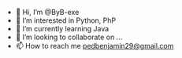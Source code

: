 - 👋 Hi, I’m @ByB-exe
- 👀 I’m interested in Python, PhP
- 🌱 I’m currently learning Java
- 💞️ I’m looking to collaborate on ...
- 📫 How to reach me pedbenjamin29@gmail.com

<!---
ByB-exe/ByB-exe is a ✨ special ✨ repository because its `README.md` (this file) appears on your GitHub profile.
You can click the Preview link to take a look at your changes.
--->
